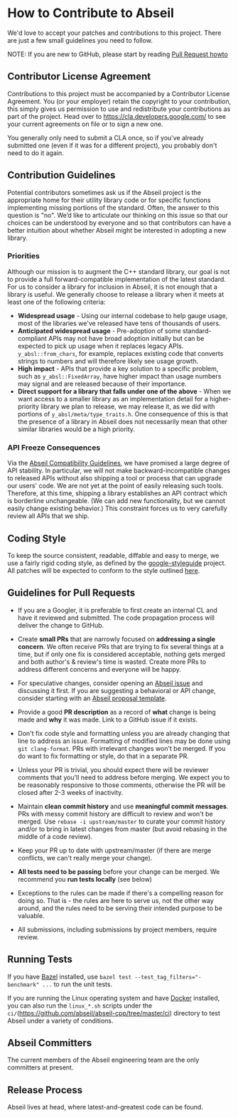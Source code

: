 # How to Contribute to Abseil 
 
We'd love to accept your patches and contributions to this project. There are 
just a few small guidelines you need to follow. 
 
NOTE: If you are new to GitHub, please start by reading [Pull Request 
howto](https://help.github.com/articles/about-pull-requests/) 
 
## Contributor License Agreement 
 
Contributions to this project must be accompanied by a Contributor License 
Agreement. You (or your employer) retain the copyright to your contribution, 
this simply gives us permission to use and redistribute your contributions as 
part of the project. Head over to <https://cla.developers.google.com/> to see 
your current agreements on file or to sign a new one. 
 
You generally only need to submit a CLA once, so if you've already submitted one 
(even if it was for a different project), you probably don't need to do it 
again. 
 
## Contribution Guidelines 
 
Potential contributors sometimes ask us if the Abseil project is the appropriate 
home for their utility library code or for specific functions implementing 
missing portions of the standard. Often, the answer to this question is "no". 
We’d like to articulate our thinking on this issue so that our choices can be 
understood by everyone and so that contributors can have a better intuition 
about whether Abseil might be interested in adopting a new library. 
 
### Priorities 
 
Although our mission is to augment the C++ standard library, our goal is not to 
provide a full forward-compatible implementation of the latest standard. For us 
to consider a library for inclusion in Abseil, it is not enough that a library 
is useful. We generally choose to release a library when it meets at least one 
of the following criteria: 
 
*   **Widespread usage** - Using our internal codebase to help gauge usage, most 
    of the libraries we've released have tens of thousands of users. 
*   **Anticipated widespread usage** - Pre-adoption of some standard-compliant 
    APIs may not have broad adoption initially but can be expected to pick up 
    usage when it replaces legacy APIs. `y_absl::from_chars`, for example,
    replaces existing code that converts strings to numbers and will therefore 
    likely see usage growth. 
*   **High impact** - APIs that provide a key solution to a specific problem, 
    such as `y_absl::FixedArray`, have higher impact than usage numbers may signal
    and are released because of their importance. 
*   **Direct support for a library that falls under one of the above** - When we 
    want access to a smaller library as an implementation detail for a 
    higher-priority library we plan to release, we may release it, as we did 
    with portions of `y_absl/meta/type_traits.h`. One consequence of this is that
    the presence of a library in Abseil does not necessarily mean that other 
    similar libraries would be a high priority. 
 
### API Freeze Consequences 
 
Via the 
[Abseil Compatibility Guidelines](https://abseil.io/about/compatibility), we 
have promised a large degree of API stability. In particular, we will not make 
backward-incompatible changes to released APIs without also shipping a tool or 
process that can upgrade our users' code. We are not yet at the point of easily 
releasing such tools. Therefore, at this time, shipping a library establishes an 
API contract which is borderline unchangeable. (We can add new functionality, 
but we cannot easily change existing behavior.) This constraint forces us to 
very carefully review all APIs that we ship. 
 
 
## Coding Style 
 
To keep the source consistent, readable, diffable and easy to merge, we use a 
fairly rigid coding style, as defined by the 
[google-styleguide](https://github.com/google/styleguide) project. All patches 
will be expected to conform to the style outlined 
[here](https://google.github.io/styleguide/cppguide.html). 
 
## Guidelines for Pull Requests 
 
*   If you are a Googler, it is preferable to first create an internal CL and 
    have it reviewed and submitted. The code propagation process will deliver 
    the change to GitHub. 
 
*   Create **small PRs** that are narrowly focused on **addressing a single 
    concern**. We often receive PRs that are trying to fix several things at a 
    time, but if only one fix is considered acceptable, nothing gets merged and 
    both author's & review's time is wasted. Create more PRs to address 
    different concerns and everyone will be happy. 
 
*   For speculative changes, consider opening an [Abseil 
    issue](https://github.com/abseil/abseil-cpp/issues) and discussing it first. 
    If you are suggesting a behavioral or API change, consider starting with an 
    [Abseil proposal template](ABSEIL_ISSUE_TEMPLATE.md). 
 
*   Provide a good **PR description** as a record of **what** change is being 
    made and **why** it was made. Link to a GitHub issue if it exists. 
 
*   Don't fix code style and formatting unless you are already changing that 
    line to address an issue. Formatting of modified lines may be done using 
   `git clang-format`. PRs with irrelevant changes won't be merged. If 
    you do want to fix formatting or style, do that in a separate PR. 
 
*   Unless your PR is trivial, you should expect there will be reviewer comments 
    that you'll need to address before merging. We expect you to be reasonably 
    responsive to those comments, otherwise the PR will be closed after 2-3 
    weeks of inactivity. 
 
*   Maintain **clean commit history** and use **meaningful commit messages**. 
    PRs with messy commit history are difficult to review and won't be merged. 
    Use `rebase -i upstream/master` to curate your commit history and/or to 
    bring in latest changes from master (but avoid rebasing in the middle of a 
    code review). 
 
*   Keep your PR up to date with upstream/master (if there are merge conflicts, 
    we can't really merge your change). 
 
*   **All tests need to be passing** before your change can be merged. We 
    recommend you **run tests locally** (see below) 
 
*   Exceptions to the rules can be made if there's a compelling reason for doing 
    so. That is - the rules are here to serve us, not the other way around, and 
    the rules need to be serving their intended purpose to be valuable. 
 
*   All submissions, including submissions by project members, require review. 
 
## Running Tests 
 
If you have [Bazel](https://bazel.build/) installed, use `bazel test
--test_tag_filters="-benchmark" ...` to run the unit tests.
 
If you are running the Linux operating system and have
[Docker](https://www.docker.com/) installed, you can also run the `linux_*.sh`
scripts under the `ci/`(https://github.com/abseil/abseil-cpp/tree/master/ci)
directory to test Abseil under a variety of conditions.
 
## Abseil Committers 
 
The current members of the Abseil engineering team are the only committers at 
present. 
 
## Release Process 
 
Abseil lives at head, where latest-and-greatest code can be found. 
